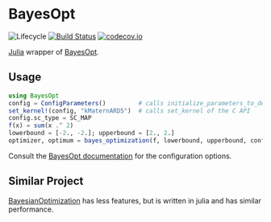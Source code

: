 # BayesOpt

![Lifecycle](https://img.shields.io/badge/lifecycle-experimental-orange.svg)<!--
![Lifecycle](https://img.shields.io/badge/lifecycle-maturing-blue.svg)
![Lifecycle](https://img.shields.io/badge/lifecycle-stable-green.svg)
![Lifecycle](https://img.shields.io/badge/lifecycle-retired-orange.svg)
![Lifecycle](https://img.shields.io/badge/lifecycle-archived-red.svg)
![Lifecycle](https://img.shields.io/badge/lifecycle-dormant-blue.svg) -->
[![Build Status](https://travis-ci.org/jbrea/BayesOpt.jl.svg?branch=master)](https://travis-ci.org/jbrea/BayesOpt.jl)
[![codecov.io](http://codecov.io/github/jbrea/BayesOpt.jl/coverage.svg?branch=master)](http://codecov.io/github/jbrea/BayesOpt.jl?branch=master)

[Julia](https://julialang.org) wrapper of [BayesOpt](https://github.com/rmcantin/bayesopt/).

## Usage

```julia
using BayesOpt
config = ConfigParameters()         # calls initialize_parameters_to_default of the C API
set_kernel!(config, "kMaternARD5")  # calls set_kernel of the C API
config.sc_type = SC_MAP
f(x) = sum(x .^ 2)
lowerbound = [-2., -2.]; upperbound = [2., 2.]
optimizer, optimum = bayes_optimization(f, lowerbound, upperbound, config)
```

Consult the [BayesOpt documentation](http://rmcantin.github.io/bayesopt/html/)
for the configuration options.

## Similar Project
[BayesianOptimization](https://github.com/jbrea/BayesianOptimization.jl) has
less features, but is written in julia and has similar performance.

